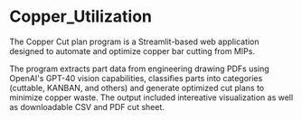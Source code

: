 # Copper_Utilization

The Copper Cut plan program is a Streamlit-based web application designed to automate and optimize copper bar cutting from MIPs. 

The program extracts part data from engineering drawing PDFs using OpenAI's GPT-40 vision capabilities, classifies parts into categories (cuttable, KANBAN, and others) and generate optimized cut plans to minimize copper waste. The output included intereative visualization as well as downloadable CSV and PDF cut sheet. 

